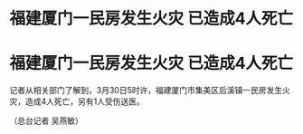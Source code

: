 # 福建厦门一民房发生火灾 已造成4人死亡

# 福建厦门一民房发生火灾 已造成4人死亡

记者从相关部门了解到，3月30日5时许，福建厦门市集美区后溪镇一民房发生火灾，造成4人死亡，另有1人受伤送医。

（总台记者 吴燕敏）

